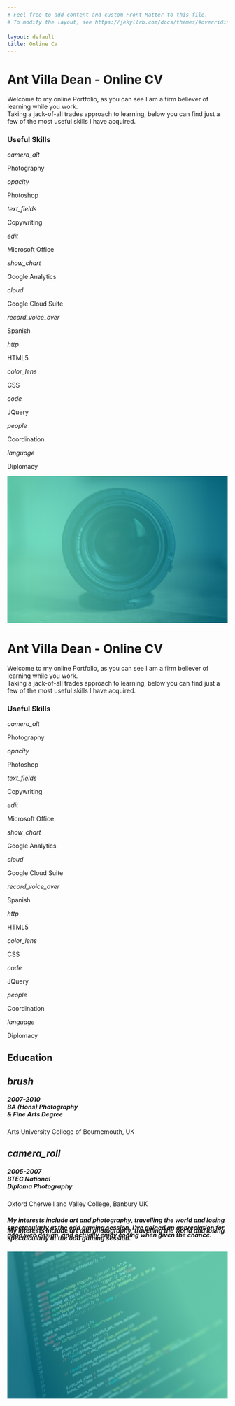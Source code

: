 ```yaml
---
# Feel free to add content and custom Front Matter to this file.
# To modify the layout, see https://jekyllrb.com/docs/themes/#overriding-theme-defaults

layout: default
title: Online CV
---
```

<div id="index-banner" class="parallax-container valign-wrapper hide-on-med-and-down">
    <div class="section no-pad-bot">
      <div class="container">
        <h1 class="header center">Ant Villa Dean - Online CV</h1>
        <div class="row center">
          <p class="col s12">Welcome to my online Portfolio, as you can see I am a firm believer of learning while you work. 
            <br>Taking a jack-of-all trades approach to learning, below you can find just a few of the most useful skills I have acquired.</p>
        </div>
          <h3 class="center">Useful Skills</h3>
        <div class="row center">
          <div class="row">
                 <div class="col l2">
                   <div class="card-panel cyan z-depth-2">
                     <span class="white-text">
                      <i class="large material-icons">camera_alt</i>
                      <p>Photography</p>
                     </span>
                   </div>
                 </div>
                 <div class="col l2">
                   <div class="card-panel cyan z-depth-2">
                     <span class="white-text">
                      <i class="large material-icons">opacity</i>
                      <p>Photoshop</p>
                     </span>
                   </div>
                 </div>
                 <div class="col l2">
                   <div class="card-panel cyan z-depth-2">
                     <span class="white-text">
                      <i class="large material-icons">text_fields</i>
                      <p>Copywriting</p>
                     </span>
                   </div>
                 </div>
                 <div class="col l2">
                   <div class="card-panel cyan z-depth-2">
                     <span class="white-text">
                       <i class="large material-icons">edit</i>
                       <p>Microsoft Office</p>
                     </span>
                   </div>
                 </div>
                 <div class="col l2">
                   <div class="card-panel cyan z-depth-2">
                     <span class="white-text">
                      <i class="large material-icons">show_chart</i>
                      <p>Google Analytics</p>
                     </span>
                   </div>
                 </div>
                 <div class="col l2">
                   <div class="card-panel cyan z-depth-2">
                     <span class="white-text">
                      <i class="large material-icons">cloud</i>
                      <p>Google Cloud Suite</p>
                     </span>
                   </div>
                 </div>                 
                 <div class="col l2">
                   <div class="card-panel cyan z-depth-2">
                     <span class="white-text">
                       <i class="large material-icons">record_voice_over</i>
                       <p>Spanish</p>
                     </span>
                   </div>
                 </div>
                 <div class="col l2">
                   <div class="card-panel cyan z-depth-2">
                     <span class="white-text">
                      <i class="large material-icons">http</i>
                      <p>HTML5</p>
                     </span>
                   </div>
                 </div>
                 <div class="col l2">
                   <div class="card-panel cyan z-depth-2">
                     <span class="white-text">
                      <i class="large material-icons">color_lens</i>
                      <p>CSS</p>
                     </span>
                   </div>
                 </div>
                 <div class="col l2">
                   <div class="card-panel cyan z-depth-2">
                     <span class="white-text">
                      <i class="large material-icons">code</i>
                      <p>JQuery</p>
                     </span>
                   </div>
                 </div>
                 <div class="col l2">
                   <div class="card-panel cyan z-depth-2">
                     <span class="white-text">
                      <i class="large material-icons">people</i>
                      <p>Coordination</p>
                     </span>
                   </div>
                 </div>
                 <div class="col l2">
                   <div class="card-panel cyan z-depth-2">
                     <span class="white-text">
                      <i class="large material-icons">language</i>
                      <p>Diplomacy</p>
                     </span>
                   </div>
                 </div>
           </div>
        </div>
      </div>
    </div>
    <div class="parallax"><img src="/assets/images/StockLens.jpg"></div>
  </div>
  <div id="index-banner" class="valign-wrapper hide-on-large-only">
    <div class="section no-pad-bot">
      <div class="container">
        <h1 class="header center">Ant Villa Dean - Online CV</h1>
        <div class="row center">
          <p class="col s12">Welcome to my online Portfolio, as you can see I am a firm believer of learning while you work. 
            <br>Taking a jack-of-all trades approach to learning, below you can find just a few of the most useful skills I have acquired.</p>
        </div>
          <h3 class="center">Useful Skills</h3>
        <div class="row center">
          <div class="row">
                 <div class="col l2">
                   <div class="card-panel cyan z-depth-2">
                     <span class="white-text">
                      <i class="large material-icons">camera_alt</i>
                      <p>Photography</p>
                     </span>
                   </div>
                 </div>
                 <div class="col l2">
                   <div class="card-panel cyan z-depth-2">
                     <span class="white-text">
                      <i class="large material-icons">opacity</i>
                      <p>Photoshop</p>
                     </span>
                   </div>
                 </div>
                 <div class="col l2">
                   <div class="card-panel cyan z-depth-2">
                     <span class="white-text">
                      <i class="large material-icons">text_fields</i>
                      <p>Copywriting</p>
                     </span>
                   </div>
                 </div>
                 <div class="col l2">
                   <div class="card-panel cyan z-depth-2">
                     <span class="white-text">
                       <i class="large material-icons">edit</i>
                       <p>Microsoft Office</p>
                     </span>
                   </div>
                 </div>
                 <div class="col l2">
                   <div class="card-panel cyan z-depth-2">
                     <span class="white-text">
                      <i class="large material-icons">show_chart</i>
                      <p>Google Analytics</p>
                     </span>
                   </div>
                 </div>
                 <div class="col l2">
                   <div class="card-panel cyan z-depth-2">
                     <span class="white-text">
                      <i class="large material-icons">cloud</i>
                      <p>Google Cloud Suite</p>
                     </span>
                   </div>
                 </div>                 
                 <div class="col l2">
                   <div class="card-panel cyan z-depth-2">
                     <span class="white-text">
                       <i class="large material-icons">record_voice_over</i>
                       <p>Spanish</p>
                     </span>
                   </div>
                 </div>
                 <div class="col l2">
                   <div class="card-panel cyan z-depth-2">
                     <span class="white-text">
                      <i class="large material-icons">http</i>
                      <p>HTML5</p>
                     </span>
                   </div>
                 </div>
                 <div class="col l2">
                   <div class="card-panel cyan z-depth-2">
                     <span class="white-text">
                      <i class="large material-icons">color_lens</i>
                      <p>CSS</p>
                     </span>
                   </div>
                 </div>
                 <div class="col l2">
                   <div class="card-panel cyan z-depth-2">
                     <span class="white-text">
                      <i class="large material-icons">code</i>
                      <p>JQuery</p>
                     </span>
                   </div>
                 </div>
                 <div class="col l2">
                   <div class="card-panel cyan z-depth-2">
                     <span class="white-text">
                      <i class="large material-icons">people</i>
                      <p>Coordination</p>
                     </span>
                   </div>
                 </div>
                 <div class="col l2">
                   <div class="card-panel cyan z-depth-2">
                     <span class="white-text">
                      <i class="large material-icons">language</i>
                      <p>Diplomacy</p>
                     </span>
                   </div>
                 </div>
           </div>
        </div>
      </div>
    </div>
  </div>

  <!--   Container Section   -->
  <div class="container">
    <div class="section">
      <!--   Icon Section   -->
      <div class="row">
        <div class="row center">
          <h2 class="header col s12 light">Education</h2>
        </div>
        <div class="col s12 m6">
          <div class="icon-block">
            <h2 class="center grey-text"><i class="material-icons">brush</i></h2>
            <h5 class="center grey-text text-darken-3">2007-2010<br>BA (Hons) Photography<br> & Fine Arts Degree</h5>
            <p class="center light">Arts University College of Bournemouth, UK</p>
          </div>
        </div>
        <div class="col s12 m6">
          <div class="icon-block">
            <h2 class="center grey-text"><i class="material-icons">camera_roll</i></h2>
            <h5 class="center grey-text text-darken-3">2005-2007<br>BTEC National<br>Diploma Photography</h5>
            <p class="center light">Oxford Cherwell and Valley College, Banbury UK</p>
          </div>
        </div>
      </div>
    </div>
  </div>



  <div class="parallax-container valign-wrapper">
    <div class="section">
      <div class="container">
        <div class="row center">
          <h5 class="header col s12 light hide-on-small-only">My interests include art and photography, travelling the world and losing spectacularly at the odd gaming session. I've gained an  appreciation for good web design, and actually enjoy coding when given the chance.</h5>
          <h5 class="header col s12 light hide-on-med-and-up" style="margin-top: -10%">My interests include art and photography, travelling the world and losing spectacularly at the odd gaming session.</h5>
        </div>
      </div>
    </div>
    <div class="parallax"><img src="/assets/images/screen.jpg">
    </div>
  </div>
